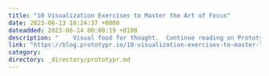 ```yaml
---
title: "10 Visualization Exercises to Master the Art of Focus"
date: 2023-06-13 18:24:37 +0000
dateadded: 2023-06-14 00:00:19 +0100
description: "    Visual food for thought.  Continue reading on Prototypr »  "
link: "https://blog.prototypr.io/10-visualization-exercises-to-master-the-art-of-focus-73b55f0de0f0?source=rss----eb297ea1161a---4"
category:
directory: _directory/prototypr.md
---
```

